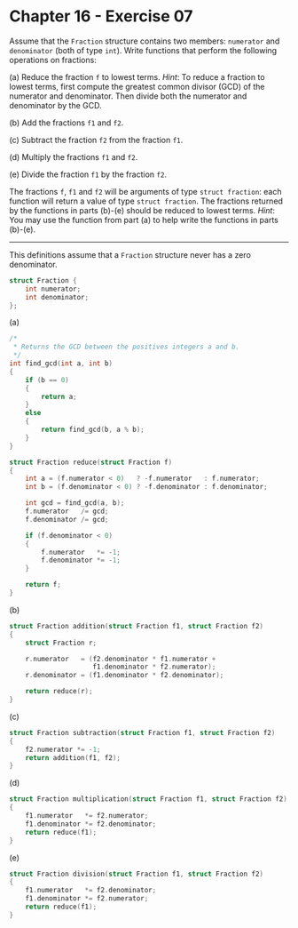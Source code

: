 # Chapter 16 - Exercise 07

Assume that the `Fraction` structure contains two members: `numerator` and
`denominator` (both of type `int`).  Write functions that perform the following
operations on fractions:

(a) Reduce the fraction `f` to lowest terms.  _Hint_: To reduce a fraction to
lowest terms, first compute the greatest common divisor (GCD) of the numerator
and denominator.  Then divide both the numerator and denominator by the GCD.

(b) Add the fractions `f1` and `f2`.

(c) Subtract the fraction `f2` from the fraction `f1`.

(d) Multiply the fractions `f1` and `f2`.

(e) Divide the fraction `f1` by the fraction `f2`.

The fractions `f`, `f1` and `f2` will be arguments of type `struct fraction`:
each function will return a value of type `struct fraction`.  The fractions
returned by the functions in parts (b)-(e) should be reduced to lowest terms.
_Hint_: You may use the function from part (a) to help write the functions in
parts (b)-(e).


---

This definitions assume that a `Fraction` structure never has a zero
denominator.

```C
struct Fraction {
    int numerator;
    int denominator;
};
```

(a)
```C
/*
 * Returns the GCD between the positives integers a and b.
 */
int find_gcd(int a, int b)
{
    if (b == 0)
    {
        return a;
    }
    else
    {
        return find_gcd(b, a % b);
    }
}

struct Fraction reduce(struct Fraction f)
{
    int a = (f.numerator < 0)   ? -f.numerator   : f.numerator;
    int b = (f.denominator < 0) ? -f.denominator : f.denominator;

    int gcd = find_gcd(a, b);
    f.numerator   /= gcd;
    f.denominator /= gcd;

    if (f.denominator < 0)
    {
        f.numerator   *= -1;
        f.denominator *= -1;
    }

    return f;
}
```

(b)
```C
struct Fraction addition(struct Fraction f1, struct Fraction f2)
{
    struct Fraction r;

    r.numerator   = (f2.denominator * f1.numerator + 
                     f1.denominator * f2.numerator);
    r.denominator = (f1.denominator * f2.denominator);

    return reduce(r);
}
```

(c)
```C
struct Fraction subtraction(struct Fraction f1, struct Fraction f2)
{
    f2.numerator *= -1;
    return addition(f1, f2);
}
```

(d)
```C
struct Fraction multiplication(struct Fraction f1, struct Fraction f2)
{
    f1.numerator   *= f2.numerator;
    f1.denominator *= f2.denominator;
    return reduce(f1);
}
```

(e)
```C
struct Fraction division(struct Fraction f1, struct Fraction f2)
{
    f1.numerator   *= f2.denominator;
    f1.denominator *= f2.numerator;
    return reduce(f1);
}
```
